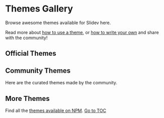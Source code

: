 # Themes Gallery

Browse awesome themes available for Slidev here.

Read more about [how to use a theme](themes/use), or [how to write your own](/themes/write-a-theme) and share with the community!

## Official Themes

<ClientOnly>
  <ThemeGallery collection="official"/>
</ClientOnly>

## Community Themes

Here are the curated themes made by the community.

<!-- Edit in ./docs/.vitepress/themes.ts -->
<ClientOnly>
  <ThemeGallery collection="community"/>
</ClientOnly>

## More Themes

Find all the [themes available on NPM](https://www.npmjs.com/search?q=keywords%3Aslidev-theme).
<span style='float: footnote;'><a href="../index.html#toc">Go to TOC</a></span>
